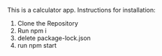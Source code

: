 This is a calculator app.
Instructions for installation:
1. Clone the Repository
2. Run npm i
3. delete package-lock.json
4. run npm start
